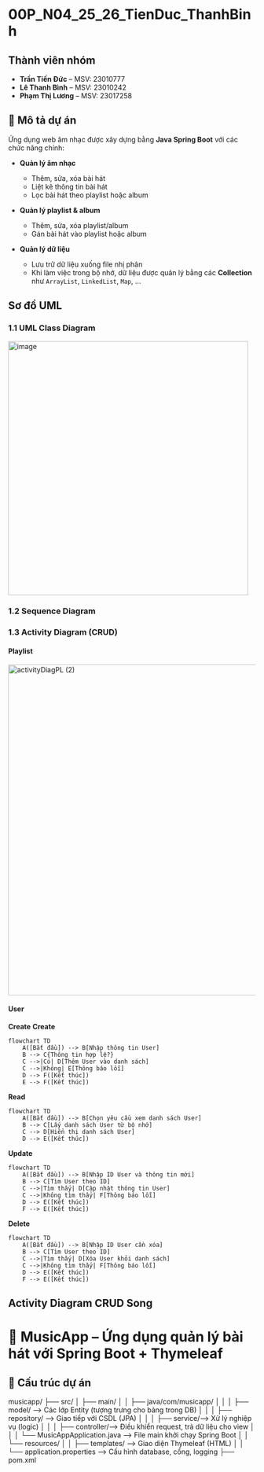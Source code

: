 # 00P_N04_25_26_TienDuc_ThanhBinh

## Thành viên nhóm
- **Trần Tiến Đức** – MSV: 23010777  
- **Lê Thanh Bình** – MSV: 23010242  
- **Phạm Thị Lương** – MSV: 23017258 

## 📌 Mô tả dự án
Ứng dụng web âm nhạc được xây dựng bằng **Java Spring Boot** với các chức năng chính:

- **Quản lý âm nhạc**  
  - Thêm, sửa, xóa bài hát  
  - Liệt kê thông tin bài hát  
  - Lọc bài hát theo playlist hoặc album  

- **Quản lý playlist & album**  
  - Thêm, sửa, xóa playlist/album  
  - Gán bài hát vào playlist hoặc album  

- **Quản lý dữ liệu**  
  - Lưu trữ dữ liệu xuống file nhị phân  
  - Khi làm việc trong bộ nhớ, dữ liệu được quản lý bằng các **Collection** như `ArrayList`, `LinkedList`, `Map`, …  


## Sơ đồ UML
### 1.1 UML Class Diagram
<img width="488" height="517" alt="image" src="https://github.com/user-attachments/assets/431125fa-545c-4adb-b6cf-04b054098aaa" />

### 1.2 Sequence Diagram

### 1.3 Activity Diagram (CRUD)

#### Playlist

<img width="1189" height="673" alt="activityDiagPL (2)" src="https://github.com/user-attachments/assets/5a5ee817-3dac-44d5-a704-9d5d1e360390" />

#### User

**Create**
**Create**
```mermaid
flowchart TD
    A([Bắt đầu]) --> B[Nhập thông tin User]
    B --> C{Thông tin hợp lệ?}
    C -->|Có| D[Thêm User vào danh sách]
    C -->|Không| E[Thông báo lỗi]
    D --> F([Kết thúc])
    E --> F([Kết thúc])
```

**Read**
```mermaid
flowchart TD
    A([Bắt đầu]) --> B[Chọn yêu cầu xem danh sách User]
    B --> C[Lấy danh sách User từ bộ nhớ]
    C --> D[Hiển thị danh sách User]
    D --> E([Kết thúc])
```

**Update**
```mermaid
flowchart TD
    A([Bắt đầu]) --> B[Nhập ID User và thông tin mới]
    B --> C[Tìm User theo ID]
    C -->|Tìm thấy| D[Cập nhật thông tin User]
    C -->|Không tìm thấy| F[Thông báo lỗi]
    D --> E([Kết thúc])
    F --> E([Kết thúc])
```


**Delete**
```mermaid
flowchart TD
    A([Bắt đầu]) --> B[Nhập ID User cần xóa]
    B --> C[Tìm User theo ID]
    C -->|Tìm thấy| D[Xóa User khỏi danh sách]
    C -->|Không tìm thấy| F[Thông báo lỗi]
    D --> E([Kết thúc])
    F --> E([Kết thúc])
```
## Activity Diagram CRUD Song  



# 🎵 MusicApp – Ứng dụng quản lý bài hát với Spring Boot + Thymeleaf

## 📁 Cấu trúc dự án


musicapp/
├── src/
│   ├── main/
│   │   ├── java/com/musicapp/
│   │   │   ├── model/ --> Các lớp Entity (tượng trưng cho bảng trong DB)
│   │   │   ├── repository/ --> Giao tiếp với CSDL (JPA)
│   │   │   ├── service/--> Xử lý nghiệp vụ (logic)
│   │   │   ├── controller/--> Điều khiển request, trả dữ liệu cho view
│   │   │   └── MusicAppApplication.java --> File main khởi chạy Spring Boot
│   │   └── resources/
│   │       ├── templates/ --> Giao diện Thymeleaf (HTML)
│   │       └── application.properties --> Cấu hình database, cổng, logging
├── pom.xml
